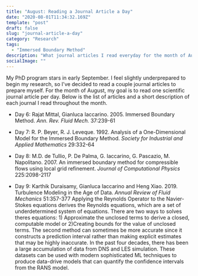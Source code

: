 ```yaml
---
title: "August: Reading a Journal Article a Day"
date: "2020-08-01T11:34:32.169Z"
template: "post"
draft: false
slug: "journal-article-a-day"
category: "Research"
tags:
  - "Immersed Boundary Method"
description: "What journal articles I read everyday for the month of August"
socialImage: ""
---
```


My PhD program stars in early September. I feel slightly underprepared to begin my research, so I've decided to read a couple journal articles to prepare myself. For the month of August, my goal is to read one scientific journal article per day. Below is the list of articles and a short description of each journal I read throughout the month. 

+ Day 6: Rajat Mittal, Gianluca Iaccarino. 2005. Immersed Boundary Method. *Ann. Rev. Fluid Mech.* 37:239-61

+ Day 7: R. P. Beyer, R. J. Leveque. 1992. Analysis of a One-Dimensional Model for the Immersed Boundary Method. *Society for Industrial and Applied Mathematics* 29:332-64 

+ Day 8: M.D. de Tullio, P. De Palma, G. Iaccarino, G. Pascazio, M. Napolitano. 2007. An immersed boundary method for compressible flows using local grid refinement. *Journal of Computational Physics* 225:2098-2117 

+ Day 9: Karthik Duraisamy, Gianluca Iaccarino and Heng Xiao. 2019. Turbulence Modeling in the Age of Data. *Annual Review of Fluid Mechanics* 51:357-377 
	Applying the Reynolds Operator to the Navier-Stokes equations derives the Reynolds equations, which are a set of underdetermined system of equations. There are two ways to solves theres equations: 1) Approximate the unclosed terms to derive a closed, computable model or 2)Creating bounds for the value of unclosed terms. The second method can sometimes be more accurate since it constructs a prediction interval rather than making explicit estimates that may be highly inaccurate. In the past four decades, there has been a large accumulation of data from DNS and LES simulation. These datasets can be used with modern sophisticated ML techniques to produce data-drive models that can quantify the confidence intervals from the RANS model. 
